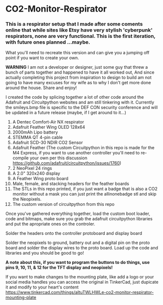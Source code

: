 # CO2-Monitor-Respirator

### This is a respirator setup that I made after some coments online that while sites like Etsy have very stylish 'cyberpunk' respirators, none are very functional. This is the first iteration, with future ones planned ...maybe.

What you'll need to recreate this version and can give you a jumping off point if you want to create your own.

**WARNING** I am not a developer or designer, just some guy that threw a bunch of parts together and happened to have it all worked out, And since actually completing this project from inspiration to design to build am not going to have many excuses for my wife as to why I don't get more done around the house. Share and enjoy!

I created the code by splicing together a lot of other code around the Adafruit and Circuitpython websites and am still tinkering with it. Currently the smileys.bmp file is specific to the DEF CON security conference and will be updated in a future release (maybe, if I get around to it...)

1. A Dentec Comfort-Air NX respirator
2. Adafruit Feather Wing OLED 128x64
3. 2000mAh Lipo battery
4. STEMMA QT 4-pin cable
5. Adafruit SCD-30 NDIR CO2 Sensor
6. Adafruit Feather (The custom Circuitpython in this repo is made for the M4 Express, if you want to use another controller you'll need to re-compile your own per this discussion https://github.com/adafruit/circuitpython/issues/1760)
7. 2 NeoPixel 24 rings
8. A 2.0" 320x240 display
9. A Feather Wing proto board
10. Male, female, and stacking headers for the feather boards
11. The STLs in this repo printed, if you just want a badge that is also a CO2 monitor without a mask you can just print the allinonebadge stl and skip the Neopixels.
12. The custom version of circuitpython from this repo

Once you've gathered everything together, load the custom boot loader, code and bitmaps, make sure you grab the adafruit circuitpython libraries and put the apropriate ones on the controler. 

Solder the headers onto the controller protoboard and display board

Solder the neopixels to ground, battery out and a digital pin on the proto board and solder the display wires to the proto board. Load up the code and libraries and you should be good to go!

**A note about this, if you want to program the buttons to do things, use pins 9, 10, 11, & 12 for the TFT display and neopixels!**

If you want to make changes to the mounting plate, like add a logo or your social media handles you can access the original in TinkerCad, just dupicate it and modify to your heart's content https://www.tinkercad.com/things/aItuTWLHWLe-co2-monitor-respirator-mounting-plate
